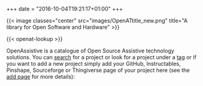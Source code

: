 +++
date = "2016-10-04T19:21:17+01:00"
+++

{{< image classes="center" src="images/OpenATtitle_new.png" title="A library for Open Software and Hardware" >}}

<div class="home-lookup-wrp">
{{< openat-lookup >}}
</div>

OpenAssistive is a catalogue of Open Source Assistive technology solutions. You can [search](/#search) for a project or look for a project under a [tag](/tags/) or if you want to add a new project simply add your GitHub, Instructables, Pinshape, Sourceforge or Thingiverse page of your project here (see the [add page](/add) for more details): 
